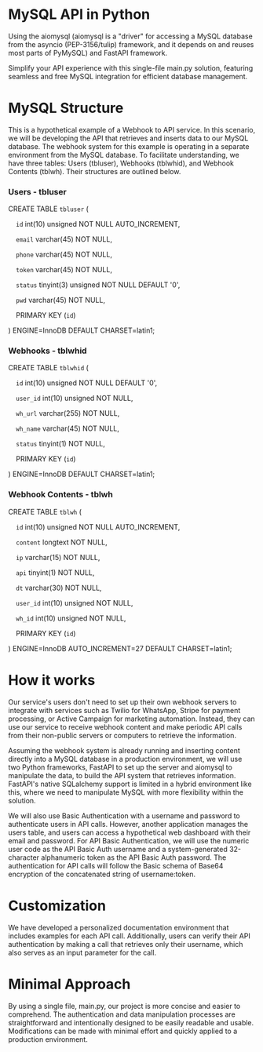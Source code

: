 # MySQL API in Python 

Using the aiomysql (aiomysql is a "driver" for accessing a MySQL database from the asyncio (PEP-3156/tulip) framework, and it depends on and reuses most parts of PyMySQL) and FastAPI framework.

Simplify your API experience with this single-file main.py solution, featuring seamless and free MySQL integration for efficient database management.

# MySQL Structure

This is a hypothetical example of a Webhook to API service. In this scenario, we will be developing the API that retrieves and inserts data to our MySQL database. The webhook system for this example is operating in a separate environment from the MySQL database. To facilitate understanding, we have three tables: Users (tbluser), Webhooks (tblwhid), and Webhook Contents (tblwh). Their structures are outlined below.

### Users - tbluser

CREATE TABLE  `tbluser` ( 

    `id` int(10) unsigned NOT NULL AUTO_INCREMENT,

    `email` varchar(45) NOT NULL,

    `phone` varchar(45) NOT NULL,  

    `token` varchar(45) NOT NULL,

    `status` tinyint(3) unsigned NOT NULL DEFAULT '0',
    
    `pwd` varchar(45) NOT NULL,

    PRIMARY KEY (`id`)

) ENGINE=InnoDB DEFAULT CHARSET=latin1;

### Webhooks - tblwhid

CREATE TABLE  `tblwhid` (

    `id` int(10) unsigned NOT NULL DEFAULT '0',

    `user_id` int(10) unsigned NOT NULL,

    `wh_url` varchar(255) NOT NULL,

    `wh_name` varchar(45) NOT NULL,

    `status` tinyint(1) NOT NULL,

    PRIMARY KEY (`id`)

) ENGINE=InnoDB DEFAULT CHARSET=latin1;

### Webhook Contents - tblwh

CREATE TABLE  `tblwh` (

    `id` int(10) unsigned NOT NULL AUTO_INCREMENT,

    `content` longtext NOT NULL,

    `ip` varchar(15) NOT NULL,

    `api` tinyint(1) NOT NULL,

    `dt` varchar(30) NOT NULL,

    `user_id` int(10) unsigned NOT NULL,

    `wh_id` int(10) unsigned NOT NULL,

    PRIMARY KEY (`id`)

) ENGINE=InnoDB AUTO_INCREMENT=27 DEFAULT CHARSET=latin1;

# How it works

Our service's users don't need to set up their own webhook servers to integrate with services such as Twilio for WhatsApp, Stripe for payment processing, or Active Campaign for marketing automation. Instead, they can use our service to receive webhook content and make periodic API calls from their non-public servers or computers to retrieve the information.

Assuming the webhook system is already running and inserting content directly into a MySQL database in a production environment, we will use two Python frameworks, FastAPI to set up the server and aiomysql to manipulate the data, to build the API system that retrieves information. FastAPI's native SQLalchemy support is limited in a hybrid environment like this, where we need to manipulate MySQL with more flexibility within the solution.

We will also use Basic Authentication with a username and password to authenticate users in API calls. However, another application manages the users table, and users can access a hypothetical web dashboard with their email and password. For API Basic Authentication, we will use the numeric user code as the API Basic Auth username and a system-generated 32-character alphanumeric token as the API Basic Auth password. The authentication for API calls will follow the Basic schema of Base64 encryption of the concatenated string of username:token.

# Customization

We have developed a personalized documentation environment that includes examples for each API call. Additionally, users can verify their API authentication by making a call that retrieves only their username, which also serves as an input parameter for the call.

# Minimal Approach

By using a single file, main.py, our project is more concise and easier to comprehend. The authentication and data manipulation processes are straightforward and intentionally designed to be easily readable and usable. Modifications can be made with minimal effort and quickly applied to a production environment.

